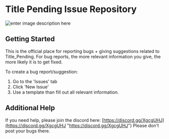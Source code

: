 # Title Pending Issue Repository
![enter image description here](https://cdn.akamai.steamstatic.com/steam/apps/1288900/header.jpg?t=1614735620)
## Getting Started
This is the official place for reporting bugs + giving suggestions related to Title_Pending. For bug reports, the more relevant information you give, the more likely it is to get fixed.

To create a bug report/suggestion:
1. Go to the 'Issues' tab
2. Click 'New Issue'
3. Use a template than fill out all relevant information.
## Additional Help
If you need help, please join the discord here: 
[https://discord.gg/XgcgUHJ](https://discord.gg/XgcgUHJ "https://discord.gg/XgcgUHJ")
Please don't post your bugs there.
